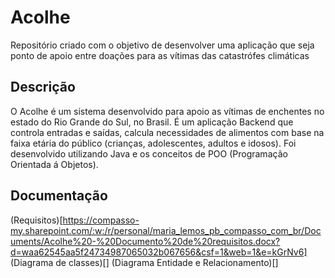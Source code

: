 # Acolhe
Repositório criado com o objetivo de desenvolver uma aplicação que seja ponto de apoio entre doações para as vítimas das catastrófes climáticas

## Descrição

O Acolhe é um sistema desenvolvido para apoio as vítimas de enchentes no estado do Rio Grande do Sul, no Brasil. É um aplicação Backend que controla
entradas e saídas, calcula necessidades de alimentos com base na faixa etária do público (crianças, adolescentes, adultos e idosos). Foi desenvolvido utilizando Java e os conceitos de POO (Programação Orientada á Objetos).
## Documentação

(Requisitos)[https://compasso-my.sharepoint.com/:w:/r/personal/maria_lemos_pb_compasso_com_br/Documents/Acolhe%20-%20Documento%20de%20requisitos.docx?d=waa62545aa5f24734987065032b067656&csf=1&web=1&e=kGrNv6]
(Diagrama de classes)[]
(Diagrama Entidade e Relacionamento)[]

